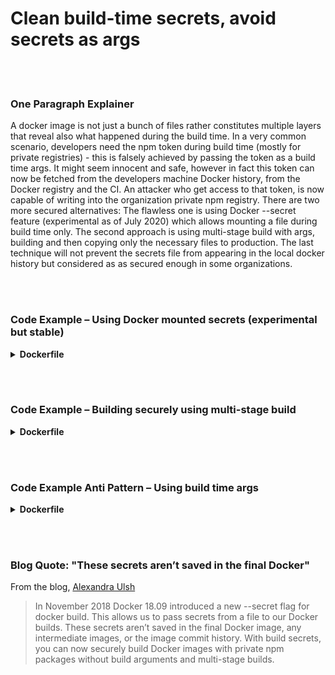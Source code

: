 # Clean build-time secrets, avoid secrets as args

<br/><br/>

### One Paragraph Explainer

A docker image is not just a bunch of files rather constitutes multiple layers that reveal also what happened during the build time. In a very common scenario, developers need the npm token during build time (mostly for private registries) - this is falsely achieved by passing the token as a build time args. It might seem innocent and safe, however in fact this token can now be fetched from the developers machine Docker history, from the Docker registry and the CI. An attacker who get access to that token, is now capable of writing into the organization private npm registry. There are two more secured alternatives: The flawless one is using Docker --secret feature (experimental as of July 2020) which allows mounting a file during build time only. The second approach is using multi-stage build with args, building and then copying only the necessary files to production. The last technique will not prevent the secrets file from appearing in the local docker history but considered as as secured enough in some organizations.

<br/><br/>

### Code Example – Using Docker mounted secrets (experimental but stable)

<details>
<summary><strong>Dockerfile</strong></summary>

```
# syntax = docker/dockerfile:1.0-experimental

FROM node:12-slim
WORKDIR /usr/src/app
COPY package.json package-lock.json ./
RUN --mount=type=secret,id=npm,target=/root/.npmrc npm ci

# The rest comes here

```

</details>

<br/><br/>

### Code Example – Building securely using multi-stage build
<details>

<summary><strong>Dockerfile</strong></summary>


```

FROM node:12-slim AS build
ARG NPM_TOKEN
WORKDIR /usr/src/app
COPY . /dist
RUN echo "//registry.npmjs.org/:\_authToken=\$NPM_TOKEN" > .npmrc && \
 npm ci --production && \
 rm -f .npmrc

FROM build as prod
COPY --from=build /dist /dist
CMD ["node","index.js"]

# The ARG and .npmrc won't appear in the final image, but can be found in the Docker daemon un-tagged images list - make sure to delete those

```

</details>

<br/><br/>

### Code Example Anti Pattern – Using build time args

<details>

<summary><strong>Dockerfile</strong></summary>

```

FROM node:12-slim
ARG NPM_TOKEN
WORKDIR /usr/src/app
COPY . /dist
RUN echo "//registry.npmjs.org/:\_authToken=\$NPM_TOKEN" > .npmrc && \
 npm ci --production && \
 rm -f .npmrc

# Deleting the .npmrc within the same copy command will not save it inside the layer, however it can be found in image history

CMD ["node","index.js"]

```

</details>

<br/><br/>

### Blog Quote: "These secrets aren’t saved in the final Docker"

From the blog, [Alexandra Ulsh](https://www.alexandraulsh.com/2019/02/24/docker-build-secrets-and-npmrc/?fbclid=IwAR0EAr1nr4_QiGzlNQcQKkd9rem19an9atJRO_8-n7oOZXwprToFQ53Y0KQ)

> In November 2018 Docker 18.09 introduced a new --secret flag for docker build. This allows us to pass secrets from a file to our Docker builds. These secrets aren’t saved in the final Docker image, any intermediate images, or the image commit history. With build secrets, you can now securely build Docker images with private npm packages without build arguments and multi-stage builds.
```
